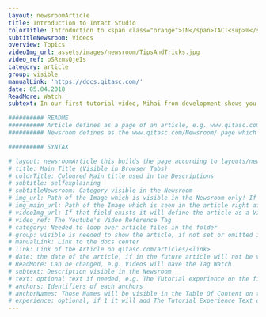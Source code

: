 ```yaml
---
layout: newsroomArticle
title: Introduction to Intact Studio
colorTitle: Introduction to <span class="orange">IN</span>TACT<sup>®</sup> Studio
subtitleNewsroom: Videos
overview: Topics
videoImg_url: assets/images/newsroom/TipsAndTricks.jpg
video_ref: pSRzmsQjeIs
category: article
group: visible
manualLink: 'https://docs.qitasc.com/'
date: 05.04.2018
ReadMore: Watch
subtext: In our first tutorial video, Mihai from development shows you around INTACT Studio. Learn how to set up your first project and create basic test cases as well as some useful shortcuts and tricks!

########## README
########## Article defines as a page of an article, e.g. www.qitasc.com/articles/20180320-VirtualPhones
########## Newsroom defines as the www.qitasc.com/Newsroom/ page which contains the articles

########## SYNTAX

# layout: newsroomArticle this builds the page according to layouts/newsroomArticle.html
# title: Main Title (Visible in Browser Tabs)
# colorTitle: Coloured Main title used in the Descriptions
# subtitle: selfexplaining
# subtitleNewsroom: Category visible in the Newsroom
# img_url: Path of the Image which is visible in the Newsroom only! If '/' is at beginning of path it is the global like baseurl/path
# img_main_url: Path of the Image which is seen in the article right after the Title and subtext
# videoImg_url: If that field exists it will define the article as a Video and takes the image as a preview in the newsroom
# video_ref: The Youtube's Video Reference Tag
# category: Needed to loop over article files in the folder
# group: visible is needed to show the article, if not set or omitted it will not appear
# manualLink: Link to the docs center
# link: Link of the Article on qitasc.com/articles/<link>
# date: the date of the article, if in the future article will not be visible
# ReadMore: Can be changed, e.g. Videos will have the Tag Watch
# subtext: Description visible in the Newsroom
# text: optional text if needed, e.g. The Tutorial experience on the field experience takes the text message.
# anchors: Identifiers of each anchors
# anchorNames: Those Names will be visible in the Table Of Content on the Article View
# experience: optional, if 1 it will add The Tutorial Experience Text on top of the article -> More infos are in the layout
---
```

